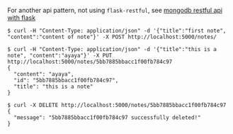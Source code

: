 For another api pattern, not using `flask-restful`, see
[mongodb restful api with flask](https://www.bogotobogo.com/python/MongoDB_PyMongo/python_MongoDB_RESTAPI_with_Flask.php)

```
$ curl -H "Content-Type: application/json" -d '{"title":"first note", "content":"content of note"}' -X POST http://localhost:5000/notes/
```


```
$ curl -H "Content-Type: application/json" -d '{"title":"this is a note", "content":"ayaya"}' -X PUT http://localhost:5000/notes/5bb7885bbacc1f00fb784c97
{
  "content": "ayaya",
  "id": "5bb7885bbacc1f00fb784c97",
  "title": "this is a note"
}
```


```
$ curl -X DELETE http://localhost:5000/notes/5bb7885bbacc1f00fb784c97
{
  "message": "5bb7885bbacc1f00fb784c97 successfully deleted!"
}
```
